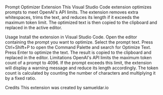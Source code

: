 Prompt Optimizer Extension
This Visual Studio Code extension optimizes prompts to meet OpenAI's API limits. The extension removes extra whitespaces, trims the text, and reduces its length if it exceeds the maximum token limit. The optimized text is then copied to the clipboard and replaced in the active editor.

Usage
Install the extension in Visual Studio Code.
Open the editor containing the prompt you want to optimize.
Select the prompt text.
Press Ctrl+Shift+P to open the Command Palette and search for Optimize Text.
Press Enter to optimize the text. The result is copied to the clipboard and replaced in the editor.
Limitations
OpenAI's API limits the maximum token count of a prompt to 4096. If the prompt exceeds this limit, the extension will display a warning message and reduce its length accordingly. The token count is calculated by counting the number of characters and multiplying it by a fixed ratio.

Credits
This extension was created by samueldar.io
